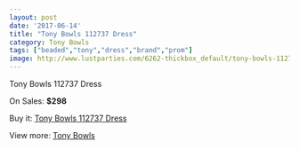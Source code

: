 ```yaml
---
layout: post
date: '2017-06-14'
title: "Tony Bowls 112737 Dress"
category: Tony Bowls
tags: ["beaded","tony","dress","brand","prom"]
image: http://www.lustparties.com/6262-thickbox_default/tony-bowls-112737-dress.jpg
---
```

Tony Bowls 112737 Dress

On Sales: **$298**
<a href="https://www.lustparties.com/en/tony-bowls/2172-tony-bowls-112737-dress.html"><amp-img layout="responsive" width="600" height="600" src="//www.lustparties.com/6262-thickbox_default/tony-bowls-112737-dress.jpg" alt="Tony Bowls 112737 Dress 0" /></a>
<a href="https://www.lustparties.com/en/tony-bowls/2172-tony-bowls-112737-dress.html"><amp-img layout="responsive" width="600" height="600" src="//www.lustparties.com/6264-thickbox_default/tony-bowls-112737-dress.jpg" alt="Tony Bowls 112737 Dress 1" /></a>
<a href="https://www.lustparties.com/en/tony-bowls/2172-tony-bowls-112737-dress.html"><amp-img layout="responsive" width="600" height="600" src="//www.lustparties.com/6263-thickbox_default/tony-bowls-112737-dress.jpg" alt="Tony Bowls 112737 Dress 2" /></a>

Buy it: [Tony Bowls 112737 Dress](https://www.lustparties.com/en/tony-bowls/2172-tony-bowls-112737-dress.html "Tony Bowls 112737 Dress")

View more: [Tony Bowls](https://www.lustparties.com/en/5-tony-bowls "Tony Bowls")